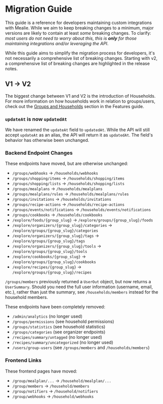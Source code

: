 # Migration Guide

This guide is a reference for developers maintaining custom integrations with Mealie. While we aim to keep breaking changes to a minimum, major versions are likely to contain at least *some* breaking changes. To clarify: *most users do not need to worry about this, this is **only** for those maintaining integrations and/or leveraging the API*.

While this guide aims to simplify the migration process for developers, it's not necessarily a comprehensive list of breaking changes. Starting with v2, a comprehensive list of breaking changes are highlighted in the release notes.

## V1 → V2

The biggest change between V1 and V2 is the introduction of Households. For more information on how households work in relation to groups/users, check out the [Groups and Households](./features.md#groups-and-households) section in the Features guide.

### `updateAt` is now `updatedAt`

We have renamed the `updateAt` field to `updatedAt`. While the API will still accept `updateAt` as an alias, the API will return it as `updatedAt`. The field's behavior has otherwise been unchanged.

### Backend Endpoint Changes

These endpoints have moved, but are otherwise unchanged:
- `/groups/webhooks` -> `/households/webhooks`
- `/groups/shopping/items` -> `/households/shopping/items`
- `/groups/shopping/lists` -> `/households/shopping/lists`
- `/groups/mealplans` -> `/households/mealplans`
- `/groups/mealplans/rules` -> `/households/mealplans/rules`
- `/groups/invitations` -> `/households/invitations`
- `/groups/recipe-actions` -> `/households/recipe-actions`
- `/groups/events/notifications` -> `/households/events/notifications`
- `/groups/cookbooks` -> `/households/cookbooks`
- `/explore/foods/{group_slug}` -> `/explore/groups/{group_slug}/foods`
- `/explore/organizers/{group_slug}/categories` -> `/explore/groups/{group_slug}/categories`
- `/explore/organizers/{group_slug}/tags` -> `/explore/groups/{group_slug}/tags`
- `/explore/organizers/{group_slug}/tools` -> `/explore/groups/{group_slug}/tools`
- `/explore/cookbooks/{group_slug}` -> `/explore/groups/{group_slug}/cookbooks`
- `/explore/recipes/{group_slug}` -> `/explore/groups/{group_slug}/recipes`

`/groups/members` previously returned a `UserOut` object, but now returns a `UserSummary`. Should you need the full user information (username, email, etc.), rather than just the summary, see `/households/members` instead for the household members.

These endpoints have been completely removed:
- `/admin/analytics` (no longer used)
- `/groups/permissions` (see household permissions)
- `/groups/statistics` (see household statistics)
- `/groups/categories` (see organizer endpoints)
- `/recipes/summary/untagged` (no longer used)
- `/recipes/summary/uncategorized` (no longer used)
- `/users/group-users` (see `/groups/members` and `/households/members`)

### Frontend Links

These frontend pages have moved:
- `/group/mealplan/...` -> `/household/mealplan/...`
- `/group/members` -> `/household/members`
- `/group/notifiers` -> `/household/notifiers`
- `/group/webhooks` -> `/household/webhooks`
